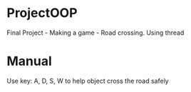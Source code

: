 # ProjectOOP
Final Project - Making a game - Road crossing. Using thread

# Manual
Use key: A, D, S, W to help object cross the road safely
